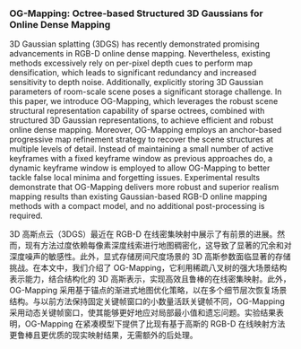 ### OG-Mapping: Octree-based Structured 3D Gaussians for Online Dense Mapping

3D Gaussian splatting (3DGS) has recently demonstrated promising advancements in RGB-D online dense mapping. Nevertheless, existing methods excessively rely on per-pixel depth cues to perform map densification, which leads to significant redundancy and increased sensitivity to depth noise. Additionally, explicitly storing 3D Gaussian parameters of room-scale scene poses a significant storage challenge. In this paper, we introduce OG-Mapping, which leverages the robust scene structural representation capability of sparse octrees, combined with structured 3D Gaussian representations, to achieve efficient and robust online dense mapping. Moreover, OG-Mapping employs an anchor-based progressive map refinement strategy to recover the scene structures at multiple levels of detail. Instead of maintaining a small number of active keyframes with a fixed keyframe window as previous approaches do, a dynamic keyframe window is employed to allow OG-Mapping to better tackle false local minima and forgetting issues. Experimental results demonstrate that OG-Mapping delivers more robust and superior realism mapping results than existing Gaussian-based RGB-D online mapping methods with a compact model, and no additional post-processing is required.

3D 高斯点云（3DGS）最近在 RGB-D 在线密集映射中展示了有前景的进展。然而，现有方法过度依赖每像素深度线索进行地图稠密化，这导致了显著的冗余和对深度噪声的敏感性。此外，显式存储房间尺度场景的 3D 高斯参数面临显著的存储挑战。在本文中，我们介绍了 OG-Mapping，它利用稀疏八叉树的强大场景结构表示能力，结合结构化的 3D 高斯表示，实现高效且鲁棒的在线密集映射。此外，OG-Mapping 采用基于锚点的渐进式地图优化策略，以在多个细节层次恢复场景结构。与以前方法保持固定关键帧窗口的小数量活跃关键帧不同，OG-Mapping 采用动态关键帧窗口，使其能够更好地应对局部最小值和遗忘问题。实验结果表明，OG-Mapping 在紧凑模型下提供了比现有基于高斯的 RGB-D 在线映射方法更鲁棒且更优质的现实映射结果，无需额外的后处理。

